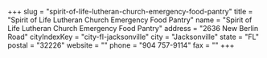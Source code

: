 +++
slug = "spirit-of-life-lutheran-church-emergency-food-pantry"
title = "Spirit of Life Lutheran Church Emergency Food Pantry"
name = "Spirit of Life Lutheran Church Emergency Food Pantry"
address = "2636 New Berlin Road"
cityIndexKey = "city-fl-jacksonville"
city = "Jacksonville"
state = "FL"
postal = "32226"
website = ""
phone = "904 757-9114"
fax = ""
+++
